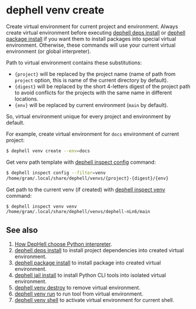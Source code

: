 # dephell venv create

Create virtual environment for current project and environment. Always create virtual environment before executing [dephell deps install](cmd-deps-install) or [dephell package install](cmd-package-install) if you want them to install packages into special virtual environment. Otherwise, these commands will use your current virtual environment (or global interpreter).

Path to virtual environment contains these substitutions:

+ `{project}` will be replaced by the project name (name of path from `project` option, this is name of the current directory by default).
+ `{digest}` will be replaced by the short 4-letters digest of the project path to avoid conflicts for the projects with the same name in different locations.
+ `{env}` will be replaced by current environment (`main` by default).

So, virtual environment unique for every project and environment by default.

For example, create virtual environment for `docs` environment of current project:

```bash
$ dephell venv create --env=docs
```

Get venv path template with [dephell inspect config](cmd-inspect-config) command:

```bash
$ dephell inspect config --filter=venv
/home/gram/.local/share/dephell/venvs/{project}-{digest}/{env}
```

Get path to the current venv (if created) with [dephell inspect venv](cmd-inspect-venv) command:

```bash
$ dephell inspect venv venv
/home/gram/.local/share/dephell/venvs/dephell-nLn6/main
```

## See also

1. [How DepHell choose Python interpreter](python-lookup).
1. [dephell deps install](cmd-deps-install) to install project dependencies into created virtual environment.
1. [dephell package install](cmd-package-install) to install package into created virtual environment.
1. [dephell jail install](cmd-jail-install) to install Python CLI tools into isolated virtual environment.
1. [dephell venv destroy](cmd-venv-destroy) to remove virtual environment.
1. [dephell venv run](cmd-venv-run) to run tool from virtual environment.
1. [dephell venv shell](cmd-venv-shell) to activate virtual environment for current shell.
